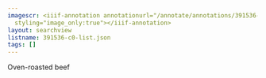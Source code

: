 ```yaml
---
imagescr: <iiif-annotation annotationurl="/annotate/annotations/391536-c0-004.json"
  styling="image_only:true"></iiif-annotation>
layout: searchview
listname: 391536-c0-list.json
tags: []
---
```

Oven-roasted beef